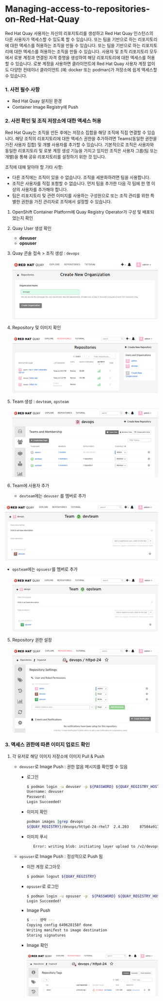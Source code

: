 # Managing-access-to-repositories-on-Red-Hat-Quay

Red Hat Quay 사용자는 자신의 리포지토리를 생성하고 Red Hat Quay 인스턴스의 다른 사용자가 액세스할 수 있도록 할 수 있습니다. 또는 팀을 기반으로 하는 리포지토리에 대한 액세스를 허용하는 조직을 만들 수 있습니다. 또는 팀을 기반으로 하는 리포지토리에 대한 엑세스를 허용하는 조직을 만들 수 있습니다. 사용자 및 조직 리포지토리 모두에서 로봇 계정과 연결된 자격 증명을 생성하여 해당 리포지토리에 대한 엑세스를 허용할 수 있습니다. 로봇 계정을 사용하면 클라이언트에 Red Hat Quay 사용자 계정 없이도 다양한 컨테이너 클라이언트 (예: docker 또는 podman)가 저장소에 쉽게 액세스할 수 있습니다.



### 1. 사전 필수 사항

- Red Hat Quay 설치된 환경
- Container Image Registry에 Push



### 2. 사전 확인 및 조직 저장소에 대한 액세스 허용

Red Hat Quay는 조직을 만든 후에는 저장소 집합을 해당 조직에 직접 연결할 수 있습니다. 해당 조직의 리포지토리에 대한 액세스 권한을 추가하려면 Teams(동일한 권한을 가진 사용자 집합) 및 개별 사용자를 추가할 수 있습니다. 기본적으로 조직은 사용자와 동일한 리포지토리 및 로봇 계정 생성 기능을 가지고 있지만 조직은 사용자 그룹(팀 또는 개별)을 통해 공유 리포지토리를 설정하기 위한 것 입니다.



조직에 대해 알아야 할 기타 사항:

- 다른 조직에는 조직이 있을 수 없습니다. 조직을 세분화하려면 팀을 사용합니다.
- 조직은 사용자를 직접 포함할 수 없습니다. 먼저 팀을 추가한 다음 각 팀에 한 명 이상의 사용자를 추가해야 합니다. 
- 팀은 리포지토리 및 관련 이미지를 사용하는 구성원으로 또는 조직 관리를 위한 특별한 권한을 가진 관리자로 조직에서 설정할 수 있습니다.



1. OpenShift Container Platform에 Quay Registry Operator가 구성 및 배포되었는지 확인

2. Quay User 생성 확인

   - **devuser**
   - **opsuser**

3. Quay 콘솔 접속 > 조직 생성 : `devops`

   ![01_devops_org](https://github.com/justone0127/Managing-access-to-repositories-on-Red-Hat-Quay/blob/main/images/01_devops_org.png)

2. Repository 및 이미지 확인

   ![02_repository_image](https://github.com/justone0127/Managing-access-to-repositories-on-Red-Hat-Quay/blob/main/images/02_repository_image.png)

3. Team 생성 : `devteam`, `opsteam` 

   ![03_team](https://github.com/justone0127/Managing-access-to-repositories-on-Red-Hat-Quay/blob/main/images/03_team.png)

4. Team에 사용자 추가
   - `devteam`에는 `devuser` 를 멤버로 추가
   
  ![04_devuser](https://github.com/justone0127/Managing-access-to-repositories-on-Red-Hat-Quay/blob/main/images/04_devuser.png)
   
   - `opsteam`에는 `opsuesr`를 멤버로 추가
   
     ![05_opsuser](https://github.com/justone0127/Managing-access-to-repositories-on-Red-Hat-Quay/blob/main/images/05_opsuser.png)
   
5. Repository 권한 설정

   ![06_repository_permission](https://github.com/justone0127/Managing-access-to-repositories-on-Red-Hat-Quay/blob/main/images/06_repository_permission.png)

### 3. 액세스 권한에 따른 이미지 업로드 확인

1. 각 유저로 해당 이미지 저장소에 이미지 Pull & Push

   - `devuser`로 Image Push : 권한 없음 메시지를 확인할 수 있음

     - 로그인

       ```bash
       $ podman login -u devuser -p ${PASSWORD} ${QUAY_REGISTRY_HOST} --tls-verify=false
       Username: devuser
       Password:
       Login Succeeded!
       ```

     - 이미지 확인

       ```bash
       podman images |grep devops
       ${QUAY_REGISTRY}/devops/httpd-24-rhel7  2.4.203     87504a9170d1  13 days ago  332 MB
       
       ```
   
     - 이미지 푸시
       ```bash
          Error: writing blob: initiating layer upload to /v2/devops/httpd-24/blobs/uploads/ in ${QUAY_REGISTRY}: unauthorized: access to the requested resource is not authorized
       
       ```     
     
   - `opsuser`로 Image Push : 정상적으로 Push 됨
   
     - 이전 계정 로그아웃
   
       ```bash
       $ podman logout ${QUAY_REGISTRY}
       ```
   
     - `opsuser`로 로그인
   
       ```bash
       $ podman login -u opsuser -p  ${PASSWORD} ${QUAY_REGISTRY_HOST} --tls-verify=false
       Login Succeeded!
       ```
       
     - Image Push
     
       ```bash
       $ --- 생략 ---
       Copying config 649628158f done
       Writing manifest to image destination
       Storing signatures
       ```
       
     - Image 확인
   
       ![07_image_upload](https://github.com/justone0127/Managing-access-to-repositories-on-Red-Hat-Quay/blob/main/images/07_image_upload.png)
